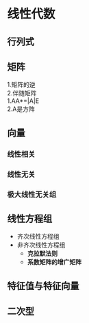 # 线性代数

## 行列式

## 矩阵  
1.矩阵的逆  
2.伴随矩阵   
  1.AA*=|A|E  
  2.A是方阵
## 向量  
### 线性相关  
### 线性无关  
### 极大线性无关组
## 线性方程组  
* 齐次线性方程组
* 非齐次线性方程组  
  * **克拉默法则**
  * **系数矩阵的增广矩阵**
## 特征值与特征向量  
## 二次型

